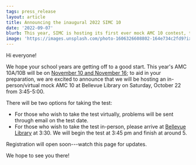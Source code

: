 ```yaml
---
tags: press_release
layout: article
title: Announcing the inaugural 2022 SIMC 10
date: '2022-09-07'
blurb: This year, SIMC is hosting its first ever mock AMC 10 contest, the SIMC 10. Click for more details.
image: 'https://images.unsplash.com/photo-1606326608802-164e734c2fd9?ixlib=rb-1.2.1&ixid=MnwxMjA3fDB8MHxwaG90by1wYWdlfHx8fGVufDB8fHx8&auto=format&fit=crop&w=1170&q=80'
---
```


Hi everyone!

We hope your school years are getting off to a good start. This year's AMC 10A/10B will be on [November 10 and November 16](https://www.maa.org/math-competitions/about-amc/events-calendar); to aid in your preparation, we are excited to announce that we will be hosting an in-person/virtual mock AMC 10 at Bellevue Library on Saturday, October 22 from 3:45-5:00.

There will be two options for taking the test: 
- For those who wish to take the test virtually, problems will be sent through email on the test date.
- For those who wish to take the test in-person, please arrive at [Bellevue Library](https://goo.gl/maps/GDUZC3HYgyLpiCk58) at 3:30. We will begin the test at 3:45 pm and finish at around 5. 

Registration will open soon---watch this page for updates.

We hope to see you there!
